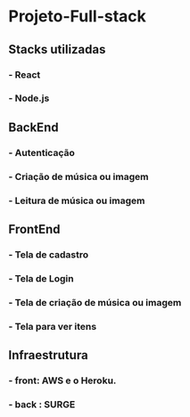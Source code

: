 # Projeto-Full-stack 
## Stacks utilizadas
### - React
### - Node.js

## BackEnd

### - Autenticação
### - Criação de música ou imagem
### - Leitura de música ou imagem

## FrontEnd

### - Tela de cadastro 
### - Tela de Login
### - Tela de criação de música ou imagem 
### - Tela para ver itens

## Infraestrutura

### - front: AWS e o Heroku.
### - back : SURGE

